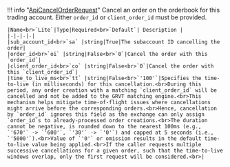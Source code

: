 !!! info "[ApiCancelOrderRequest](/../../schemas/api_cancel_order_request)"
    Cancel an order on the orderbook for this trading account. Either `order_id` or `client_order_id` must be provided.<br>

    |Name<br>`Lite`|Type|Required<br>`Default`| Description |
    |-|-|-|-|
    |sub_account_id<br>`sa` |string|True|The subaccount ID cancelling the order|
    |order_id<br>`oi` |string|False<br>`0`|Cancel the order with this `order_id`|
    |client_order_id<br>`co` |string|False<br>`0`|Cancel the order with this `client_order_id`|
    |time_to_live_ms<br>`tt` |string|False<br>`'100'`|Specifies the time-to-live (in milliseconds) for this cancellation.<br>During this period, any order creation with a matching `client_order_id` will be cancelled and not be added to the GRVT matching engine.<br>This mechanism helps mitigate time-of-flight issues where cancellations might arrive before the corresponding orders.<br>Hence, cancellation by `order_id` ignores this field as the exchange can only assign `order_id`s to already-processed order creations.<br>The duration cannot be negative, is rounded down to the nearest 100ms (e.g., `'670'` -> `'600'`, `'30'` -> `'0'`) and capped at 5 seconds (i.e., `'5000'`).<br>Value of `'0'` or omission results in the default time-to-live value being applied.<br>If the caller requests multiple successive cancellations for a given order, such that the time-to-live windows overlap, only the first request will be considered.<br>|
